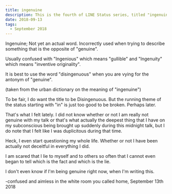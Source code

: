 ```yaml
---
title: ingenuine
description: This is the fourth of LINE Status series, titled "ingenuine".
date: 2018-09-13
tags: 
  - September 2018
---
```


Ingenuine;
Not yet an actual word. Incorrectly used when trying to describe something that is the opposite of "genuine".

Usually confused with "Ingenious" which means "gullible" and "Ingenuity" which means "inventive originality".

It is best to use the word "disingenuous" when you are vying for the antonym of "genuine".

(taken from the urban dictionary on the meaning of "ingenuine")

To be fair, I do want the title to be Disingenuous. But the running theme of the status starting with "in" is just too good to be broken. Perhaps later.

That's what I felt lately. I did not know whether or not I am really not genuine with my talk or that's what actually the deepest thing that I have on my subconscious being brought up suddenly during this midnight talk, but I do note that I felt like I was duplicitous during that time.

Heck, I even start questioning my whole life. Whether or not I have been actually not deceitful in everything I did.

I am scared that I lie to myself and to others so often that I cannot even began to tell which is the fact and which is the lie.

I don't even know if I'm being genuine right now, when I'm writing this.

-confused and aimless in the white room you called home, September 13th 2018